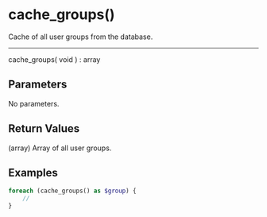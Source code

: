 # cache_groups()

Cache of all user groups from the database.

---

cache_groups( void ) : array

## Parameters

No parameters.

## Return Values

(array) Array of all user groups.

## Examples

```php
foreach (cache_groups() as $group) {
    //
}
```

